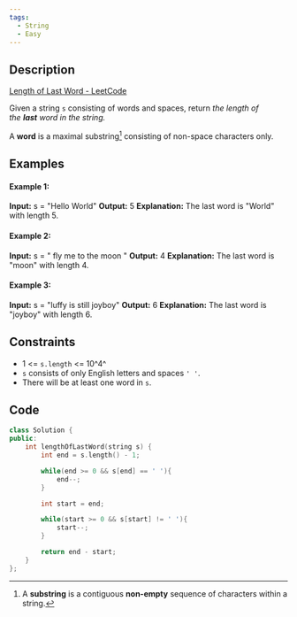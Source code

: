 ```yaml
---
tags:
  - String
  - Easy
---
```


## Description
[Length of Last Word - LeetCode](https://leetcode.com/problems/length-of-last-word/description/)

Given a string `s` consisting of words and spaces, return _the length of the **last** word in the string._

A **word** is a maximal substring[^1] consisting of non-space characters only.

## Examples
#### **Example 1:**

**Input:** s = "Hello World"
**Output:** 5
**Explanation:** The last word is "World" with length 5.

#### **Example 2:**

**Input:** s = "   fly me   to   the moon  "
**Output:** 4
**Explanation:** The last word is "moon" with length 4.

#### **Example 3:**

**Input:** s = "luffy is still joyboy"
**Output:** 6
**Explanation:** The last word is "joyboy" with length 6.

## Constraints
- 1 <= `s.length` <= 10^4^
- `s` consists of only English letters and spaces `' '`.
- There will be at least one word in `s`.

## Code
```cpp
class Solution {
public:
    int lengthOfLastWord(string s) {
        int end = s.length() - 1;

        while(end >= 0 && s[end] == ' '){
            end--;
        }

        int start = end;

        while(start >= 0 && s[start] != ' '){
            start--;
        }

        return end - start;
    }
};
```

[^1]: A **substring** is a contiguous **non-empty** sequence of characters within a string.
